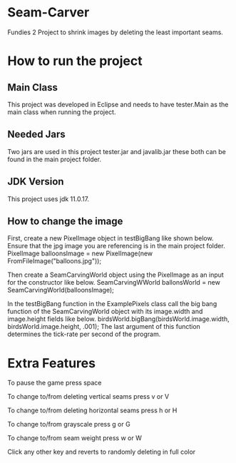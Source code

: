 # Seam-Carver
Fundies 2 Project to shrink images by deleting the least important seams.

# How to run the project
## Main Class 
This project was developed in Eclipse and needs to have tester.Main as the main class when running the project.

## Needed Jars
Two jars are used in this project tester.jar and javalib.jar these both can be found in the main project folder.

## JDK Version
This project uses jdk 11.0.17.

## How to change the image
First, create a new PixelImage object in testBigBang like shown below. Ensure that the jpg image you are referencing is in the main project folder.
PixelImage balloonsImage = new PixelImage(new FromFileImage("balloons.jpg"));

Then create a SeamCarvingWorld object using the PixelImage as an input for the constructor like below.
SeamCarvingWWorld ballonsWorld = new SeamCarvingWorld(balloonsImage);

In the testBigBang function in the ExamplePixels class call the big bang function of the SeamCarvingWorld object with its image.width and image.height fields like below.
birdsWorld.bigBang(birdsWorld.image.width, birdsWorld.image.height, .001);
The last argument of this function determines the tick-rate per second of the program. 

# Extra Features
To pause the game press space

To change to/from deleting vertical seams press v or V

To change to/from deleting horizontal seams press h or H

To change to/from grayscale press g or G

To change to/from seam weight press w or W

Click any other key and reverts to randomly deleting in full color

